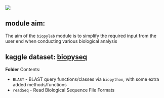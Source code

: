 ![](https://i.imgur.com/x1chlWl.png)

## module aim:
The aim of the <code>biopylab</code> module is to simplify the required input from the user end when conducting various biological analysis

## kaggle dataset: [biopyseq](https://www.kaggle.com/datasets/shtrausslearning/biopylib)

**Folder** Contents:
- <code>BLAST</code> - BLAST query functions/classes via <code>biopython</code>, with some extra added methods/functions
- <code>readSeq</code> - Read Biological Sequence File Formats 
